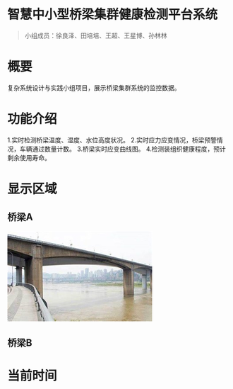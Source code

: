 # 智慧中小型桥梁集群健康检测平台系统

> 小组成员：徐良泽、田培培、王超、王星博、孙林林
>

# 概要

复杂系统设计与实践小组项目，展示桥梁集群系统的监控数据。

# 功能介绍

1.实时检测桥梁温度、湿度、水位高度状况。
2.实时应力应变情况，桥梁预警情况，车辆通过数量计数。
3.桥梁实时应变曲线图。
4.检测装组织健康程度，预计剩余使用寿命。

# 显示区域

## 桥梁A
![image](/图片1.jpg)

## 桥梁B

# 当前时间
